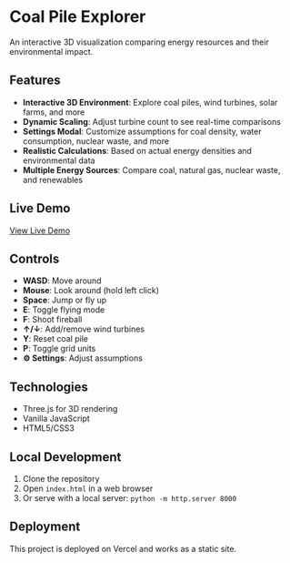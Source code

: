 # Coal Pile Explorer

An interactive 3D visualization comparing energy resources and their environmental impact.

## Features

- **Interactive 3D Environment**: Explore coal piles, wind turbines, solar farms, and more
- **Dynamic Scaling**: Adjust turbine count to see real-time comparisons
- **Settings Modal**: Customize assumptions for coal density, water consumption, nuclear waste, and more
- **Realistic Calculations**: Based on actual energy densities and environmental data
- **Multiple Energy Sources**: Compare coal, natural gas, nuclear waste, and renewables

## Live Demo

[View Live Demo](https://your-vercel-url.vercel.app)

## Controls

- **WASD**: Move around
- **Mouse**: Look around (hold left click)
- **Space**: Jump or fly up
- **E**: Toggle flying mode
- **F**: Shoot fireball
- **↑/↓**: Add/remove wind turbines
- **Y**: Reset coal pile
- **P**: Toggle grid units
- **⚙️ Settings**: Adjust assumptions

## Technologies

- Three.js for 3D rendering
- Vanilla JavaScript
- HTML5/CSS3

## Local Development

1. Clone the repository
2. Open `index.html` in a web browser
3. Or serve with a local server: `python -m http.server 8000`

## Deployment

This project is deployed on Vercel and works as a static site.
